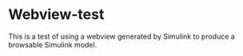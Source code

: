 # Webview-test
This is a test of using a webview generated by Simulink to produce a browsable Simulink model. 

